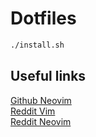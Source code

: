 # Dotfiles

```sh
./install.sh
```

## Useful links
[Github Neovim](https://github.com/neovim/neovim)  
[Reddit Vim](https://www.reddit.com/r/vim/)  
[Reddit Neovim](https://www.reddit.com/r/neovim)  
